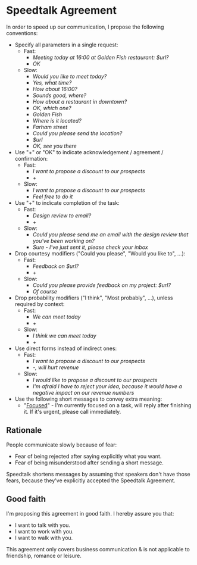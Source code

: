 # Speedtalk Agreement 

In order to speed up our communication, I propose the following conventions:

* Specify all parameters in a single request:
  * Fast:
    * *Meeting today at 16:00 at Golden Fish restaurant: $url?*
    * *OK*
  * Slow:
    * *Would you like to meet today?*
    * *Yes, what time?*
    * *How about 16:00?*
    * *Sounds good, where?*
    * *How about a restaurant in downtown?*
    * *OK, which one?*
    * *Golden Fish*
    * *Where is it located?*
    * *Farham street*
    * *Could you please send the location?*
    * *$url*
    * *OK, see you there*
* Use "+" or "OK" to indicate acknowledgement / agreement / confirmation:
  * Fast:
    * *I want to propose a discount to our prospects*
    * *+*
  * Slow:
    * *I want to propose a discount to our prospects*
    * *Feel free to do it*
* Use "+" to indicate completion of the task:
  * Fast:
    * *Design review to email?*
    * *+*
  * Slow:
    * *Could you please send me an email with the design review that you've been working on?*
    * *Sure - I've just sent it, please check your inbox*
* Drop courtesy modifiers ("Could you please", "Would you like to", ...):
  * Fast:
    * *Feedback on $url?*
    * *+*
  * Slow:
    * *Could you please provide feedback on my project: $url?*
    * *Of course*
* Drop probability modifiers ("I think", "Most probably", ...), unless required by context:
  * Fast:
    * *We can meet today*
    * *+*
  * Slow:
    * *I think we can meet today*
    * *+*
* Use direct forms instead of indirect ones:
  * Fast:
    * *I want to propose a discount to our prospects*
    * *-, will hurt revenue* 
  * Slow:
    * *I would like to propose a discount to our prospects*
    * *I'm afraid I have to reject your idea, because it would have a negative impact on our revenue numbers*
* Use the following short messages to convey extra meaning:
  * "[Focused](./en/focused.md)" - I'm currently focused on a task, will reply after finishing it. If it's urgent, please call immediately.

## Rationale

People communicate slowly because of fear:

* Fear of being rejected after saying explicitly what you want.
* Fear of being misunderstood after sending a short message.

Speedtalk shortens messages by assuming that speakers don't have those fears, because they've explicitly accepted the Speedtalk Agreement.

## Good faith

I'm proposing this agreement in good faith. I hereby assure you that:

* I want to talk with you.
* I want to work with you.
* I want to walk with you.

This agreement only covers business communication & is not applicable to friendship, romance or leisure.
